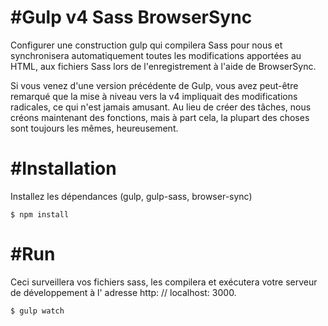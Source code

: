 #Gulp v4 Sass BrowserSync
=========================

Configurer une construction gulp qui compilera Sass pour nous et synchronisera automatiquement toutes les modifications apportées au HTML, aux fichiers Sass lors de l'enregistrement à l'aide de BrowserSync.

Si vous venez d'une version précédente de Gulp, vous avez peut-être remarqué que la mise à niveau vers la v4 impliquait des modifications radicales, ce qui n'est jamais amusant. Au lieu de créer des tâches, nous créons maintenant des fonctions, mais à part cela, la plupart des choses sont toujours les mêmes, heureusement.

#Installation
=============

Installez les dépendances (gulp, gulp-sass, browser-sync)

```
$ npm install
```

#Run
=============

Ceci surveillera vos fichiers sass, les compilera et exécutera votre serveur de développement à l' adresse http: // localhost: 3000.

```
$ gulp watch
```